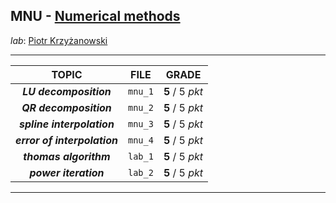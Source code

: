## MNU - [Numerical methods](https://usosweb.mimuw.edu.pl/kontroler.php?_action=katalog2/przedmioty/pokazPrzedmiot&prz_kod=1000-215bMNU)

_lab_: [Piotr Krzyżanowski](https://usosweb.mimuw.edu.pl/kontroler.php?_action=katalog2/osoby/pokazOsobe&os_id=360)

---

|            TOPIC             |  FILE   |      GRADE      |
|:----------------------------:|:-------:|:---------------:|
|    **_LU decomposition_**    | `mnu_1` | **5** / 5 _pkt_ |
|    **_QR decomposition_**    | `mnu_2` | **5** / 5 _pkt_ |
|  **_spline interpolation_**  | `mnu_3` | **5** / 5 _pkt_ |
| **_error of interpolation_** | `mnu_4` | **5** / 5 _pkt_ |
|    **_thomas algorithm_**    | `lab_1` | **5** / 5 _pkt_ |
|    **_power iteration_**     | `lab_2` | **5** / 5 _pkt_ |

---